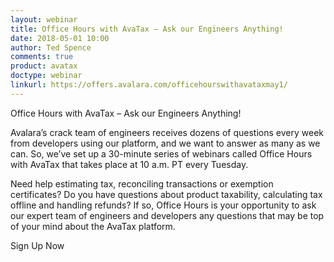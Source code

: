 ```yaml
---
layout: webinar
title: Office Hours with AvaTax – Ask our Engineers Anything!
date: 2018-05-01 10:00
author: Ted Spence
comments: true
product: avatax
doctype: webinar
linkurl: https://offers.avalara.com/officehourswithavataxmay1/
---
```


Office Hours with AvaTax – Ask our Engineers Anything!

Avalara’s crack team of engineers receives dozens of questions every week from developers using our platform, and we want to answer as many as we can. So, we’ve set up a 30-minute series of webinars called Office Hours with AvaTax that takes place at 10 a.m. PT every Tuesday.

Need help estimating tax, reconciling transactions or exemption certificates? Do you have questions about product taxability, calculating tax offline and handling refunds?  If so, Office Hours is your opportunity to ask our expert team of engineers and developers any questions that may be top of your mind about the AvaTax platform.

Sign Up Now
